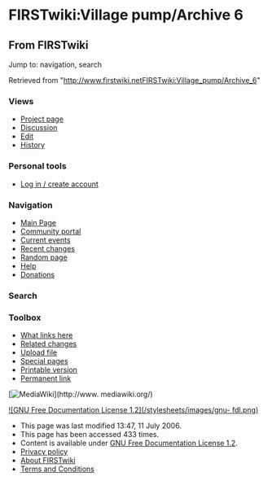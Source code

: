 # FIRSTwiki:Village pump/Archive 6

## From FIRSTwiki

Jump to: navigation, search

Retrieved from "<http://www.firstwiki.netFIRSTwiki:Village_pump/Archive_6>"

### Views

- [Project page](FIRSTwiki:Village_pump/Archive_6)
- [Discussion](/index.php?title=FIRSTwiki_talk:Village_pump/Archive_6&action=edit)
- [Edit](/index.php?title=FIRSTwiki:Village_pump/Archive_6&action=edit)
- [History](/index.php?title=FIRSTwiki:Village_pump/Archive_6&action=history)

### Personal tools

- [Log in / create account](/index.php?title=Special:Userlogin&returnto=FIRSTwiki:Village_pump/Archive_6)

[](Main_Page "Main Page")

### Navigation

- [Main Page](Main_Page)
- [Community portal](FIRSTwiki:Community_portal)
- [Current events](Current_events)
- [Recent changes](Special:Recentchanges)
- [Random page](Special:Random)
- [Help](Help:Contents)
- [Donations](FIRSTwiki:Site_support)

### Search

### Toolbox

- [What links here](Special:Whatlinkshere/FIRSTwiki:Village_pump/Archive_6)
- [Related changes](Special:Recentchangeslinked/FIRSTwiki:Village_pump/Archive_6)
- [Upload file](Special:Upload)
- [Special pages](Special:Specialpages)
- [Printable version](/index.php?title=FIRSTwiki:Village_pump/Archive_6&printable=yes)
- [Permanent link](/index.php?title=FIRSTwiki:Village_pump/Archive_6&oldid=48677)

[![MediaWiki](/skins/common/images/poweredby_mediawiki_88x31.png)](http://www.
mediawiki.org/)

[![GNU Free Documentation License 1.2](/stylesheets/images/gnu-
fdl.png)](http://www.gnu.org/copyleft/fdl.html)

- This page was last modified 13:47, 11 July 2006.
- This page has been accessed 433 times.
- Content is available under [GNU Free Documentation License 1.2](http://www.gnu.org/copyleft/fdl.html "http://www.gnu.org/copyleft/fdl.html").
- [Privacy policy](FIRSTwiki:Privacy_policy "FIRSTwiki:Privacy policy")
- [About FIRSTwiki](FIRSTwiki:About "FIRSTwiki:About")
- [Terms and Conditions](FIRSTwiki:Terms_and_conditions "FIRSTwiki:Terms and conditions")
